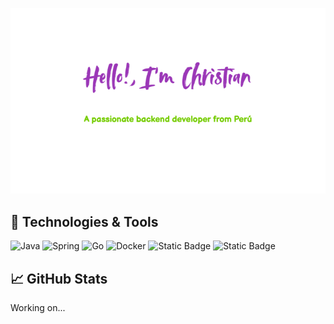 <p align="center">
    <a href="https://www.linkedin.com/in/bxcode">
        <img width="698" alt="Hello, I'm Christian. I do open source!" src="./62a005b6-e898-4325-8477-1b1e09bcbe0e.png" />
    </a>
</p>

## 🔧 Technologies & Tools

![Java](https://img.shields.io/badge/Java-ED8B00?style=for-the-badge&logo=rocket&logoColor=white)
![Spring](https://img.shields.io/badge/Spring-6DB33F?style=for-the-badge&logo=spring&logoColor=white)
![Go](https://img.shields.io/badge/Go-00ADD8?style=for-the-badge&logo=go&logoColor=white)
![Docker](https://img.shields.io/badge/Docker-2496ED?style=for-the-badge&logo=docker&logoColor=white)
![Static Badge](https://img.shields.io/badge/Novopayment-8A2BE2?style=for-the-badge&logo=openmediavault&logoColor=white)
![Static Badge](https://img.shields.io/badge/intellij-idea-8A2BE2?style=for-the-badge&logo=intellijidea&logoColor=#000000)

## 📈 GitHub Stats

Working on...

